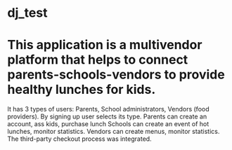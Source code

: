 # dj_test
# This application is a multivendor platform that helps to connect parents-schools-vendors to provide healthy lunches for kids.
It has 3 types of users: Parents, School administrators, Vendors (food providers). By signing up user selects its type. 
Parents can create an account, ass kids, purchase lunch
Schools can create an event of hot lunches, monitor statistics.
Vendors can create menus, monitor statistics.
The third-party checkout process was integrated.
